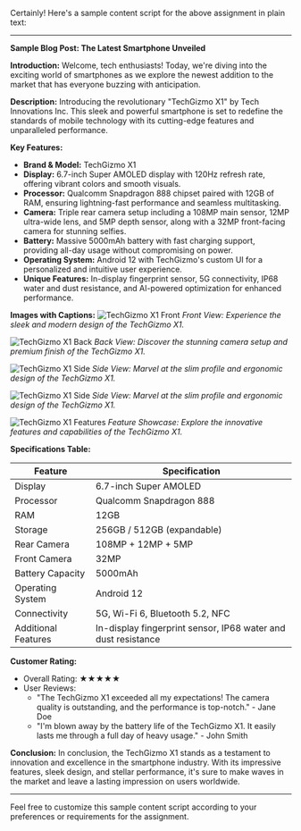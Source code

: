Certainly! Here's a sample content script for the above assignment in plain text:

---

**Sample Blog Post: The Latest Smartphone Unveiled**

**Introduction:**
Welcome, tech enthusiasts! Today, we're diving into the exciting world of smartphones as we explore the newest addition to the market that has everyone buzzing with anticipation.

**Description:**
Introducing the revolutionary "TechGizmo X1" by Tech Innovations Inc. This sleek and powerful smartphone is set to redefine the standards of mobile technology with its cutting-edge features and unparalleled performance.

**Key Features:**

- **Brand & Model:** TechGizmo X1
- **Display:** 6.7-inch Super AMOLED display with 120Hz refresh rate, offering vibrant colors and smooth visuals.
- **Processor:** Qualcomm Snapdragon 888 chipset paired with 12GB of RAM, ensuring lightning-fast performance and seamless multitasking.
- **Camera:** Triple rear camera setup including a 108MP main sensor, 12MP ultra-wide lens, and 5MP depth sensor, along with a 32MP front-facing camera for stunning selfies.
- **Battery:** Massive 5000mAh battery with fast charging support, providing all-day usage without compromising on power.
- **Operating System:** Android 12 with TechGizmo's custom UI for a personalized and intuitive user experience.
- **Unique Features:** In-display fingerprint sensor, 5G connectivity, IP68 water and dust resistance, and AI-powered optimization for enhanced performance.

**Images with Captions:**
![TechGizmo X1 Front](./assets/front.jpg)
_Front View: Experience the sleek and modern design of the TechGizmo X1._

![TechGizmo X1 Back](./assets/back.jpg)
_Back View: Discover the stunning camera setup and premium finish of the TechGizmo X1._

![TechGizmo X1 Side](./assets/left.jpg)
_Side View: Marvel at the slim profile and ergonomic design of the TechGizmo X1._

![TechGizmo X1 Side](./assets/right.jpg)
_Side View: Marvel at the slim profile and ergonomic design of the TechGizmo X1._

![TechGizmo X1 Features](./assets/features.svg)
_Feature Showcase: Explore the innovative features and capabilities of the TechGizmo X1._

**Specifications Table:**

| Feature             | Specification                                                 |
| ------------------- | ------------------------------------------------------------- |
| Display             | 6.7-inch Super AMOLED                                         |
| Processor           | Qualcomm Snapdragon 888                                       |
| RAM                 | 12GB                                                          |
| Storage             | 256GB / 512GB (expandable)                                    |
| Rear Camera         | 108MP + 12MP + 5MP                                            |
| Front Camera        | 32MP                                                          |
| Battery Capacity    | 5000mAh                                                       |
| Operating System    | Android 12                                                    |
| Connectivity        | 5G, Wi-Fi 6, Bluetooth 5.2, NFC                               |
| Additional Features | In-display fingerprint sensor, IP68 water and dust resistance |

**Customer Rating:**

- Overall Rating: ★★★★★
- User Reviews:
  - "The TechGizmo X1 exceeded all my expectations! The camera quality is outstanding, and the performance is top-notch." - Jane Doe
  - "I'm blown away by the battery life of the TechGizmo X1. It easily lasts me through a full day of heavy usage." - John Smith

**Conclusion:**
In conclusion, the TechGizmo X1 stands as a testament to innovation and excellence in the smartphone industry. With its impressive features, sleek design, and stellar performance, it's sure to make waves in the market and leave a lasting impression on users worldwide.

---

Feel free to customize this sample content script according to your preferences or requirements for the assignment.
